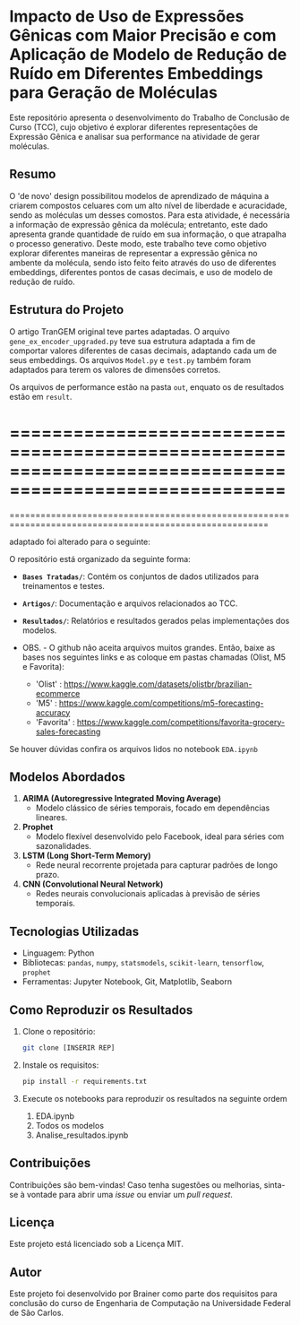 # Impacto de Uso de Expressões Gênicas com Maior Precisão e com Aplicação de Modelo de Redução de Ruído em Diferentes Embeddings para Geração de Moléculas 

Este repositório apresenta o desenvolvimento do Trabalho de Conclusão de Curso (TCC), cujo objetivo é explorar diferentes representações de Expressão Gênica e analisar sua performance na atividade de gerar moléculas.


## Resumo
O 'de novo' design possibilitou modelos de aprendizado de máquina a criarem compostos celuares com um alto nível de liberdade e acuracidade, sendo as moléculas um desses comostos. Para esta atividade, é necessária a informação de expressão gênica da molécula; entretanto, este dado apresenta grande quantidade de ruído em sua informação, o que atrapalha o processo generativo. Deste modo, este trabalho teve como objetivo explorar diferentes maneiras de representar a expressâo gênica no ambente da molécula, sendo isto feito feito através do uso de diferentes embeddings, diferentes pontos de casas decimais, e uso de modelo de redução de ruído.


## Estrutura do Projeto

O artigo TranGEM original teve partes adaptadas. O arquivo `gene_ex_encoder_upgraded.py` teve sua estrutura adaptada a fim de comportar valores diferentes de casas decimais, adaptando cada um de seus embeddings. Os arquivos `Model.py` e `test.py` também foram adaptados para terem os valores de dimensões corretos.

Os arquivos de performance estão na pasta `out`, enquato os de resultados estão em `result`.


========================================================================================================
========================================================================================================
========================================================================================================



adaptado foi alterado para o seguinte:


O repositório está organizado da seguinte forma:



- **`Bases Tratadas/`**: Contém os conjuntos de dados utilizados para treinamentos e testes.
- **`Artigos/`**: Documentação e arquivos relacionados ao TCC.
- **`Resultados/`**: Relatórios e resultados gerados pelas implementações dos modelos.

- OBS. - O github não aceita arquivos muitos grandes. Então, baixe as bases nos seguintes links e as coloque em pastas chamadas (Olist, M5 e Favorita):
     - 'Olist' : https://www.kaggle.com/datasets/olistbr/brazilian-ecommerce
     - 'M5' : https://www.kaggle.com/competitions/m5-forecasting-accuracy
     - 'Favorita' : https://www.kaggle.com/competitions/favorita-grocery-sales-forecasting

Se houver dúvidas confira os arquivos lidos no notebook `EDA.ipynb`

## Modelos Abordados

1. **ARIMA (Autoregressive Integrated Moving Average)**
   - Modelo clássico de séries temporais, focado em dependências lineares.
3. **Prophet**
   - Modelo flexível desenvolvido pelo Facebook, ideal para séries com sazonalidades.
4. **LSTM (Long Short-Term Memory)**
   - Rede neural recorrente projetada para capturar padrões de longo prazo.
5. **CNN (Convolutional Neural Network)**
   - Redes neurais convolucionais aplicadas à previsão de séries temporais.

## Tecnologias Utilizadas

- Linguagem: Python
- Bibliotecas: `pandas`, `numpy`, `statsmodels`, `scikit-learn`, `tensorflow`, `prophet`
- Ferramentas: Jupyter Notebook, Git, Matplotlib, Seaborn

## Como Reproduzir os Resultados

1. Clone o repositório:
   ```bash
   git clone [INSERIR REP]
   ```
2. Instale os requisitos:
   ```bash
   pip install -r requirements.txt
   ```
3. Execute os notebooks para reproduzir os resultados na seguinte ordem

    1. EDA.ipynb  
    2. Todos os modelos
    3. Analise_resultados.ipynb

## Contribuições

Contribuições são bem-vindas! Caso tenha sugestões ou melhorias, sinta-se à vontade para abrir uma _issue_ ou enviar um _pull request_.

## Licença

Este projeto está licenciado sob a Licença MIT.

## Autor

Este projeto foi desenvolvido por Brainer como parte dos requisitos para conclusão do curso de Engenharia de Computação na Universidade Federal de São Carlos.